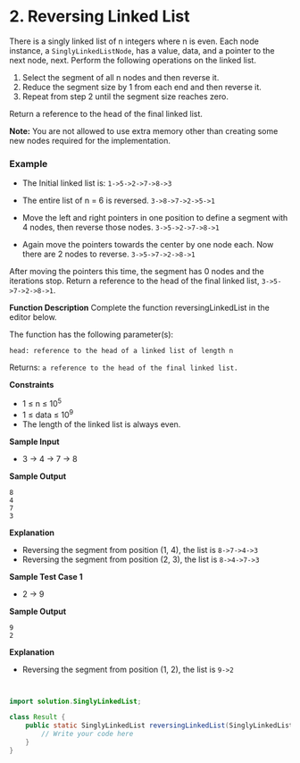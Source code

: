 # 2. Reversing Linked List


There is a singly linked list of n integers where n is even. Each node instance, a `SinglyLinkedListNode`, has a value, data, and a pointer to the next node, next. Perform the following operations on the linked list.


1. Select the segment of all n nodes and then reverse it.
2. Reduce the segment size by 1 from each end and then reverse it.
3. Repeat from step 2 until the segment size reaches zero.

Return a reference to the head of the final linked list.

**Note:** You are not allowed to use extra memory other than creating some new nodes required for the implementation.

### Example
* The Initial linked list is:
`1->5->2->7->8->3`

* The entire list of n = 6 is reversed.
`3->8->7->2->5->1`

* Move the left and right pointers in one position to define a segment with 4 nodes, then reverse those nodes.
`3->5->2->7->8->1`

* Again move the pointers towards the center by one node each. Now there are 2 nodes to reverse.
`3->5->7->2->8->1`

After moving the pointers this time, the segment has 0 nodes and the iterations stop. Return a reference to the head of the final linked list, `3->5->7->2->8->1`.

**Function Description**
Complete the function reversingLinkedList in the editor below.

The function has the following parameter(s):
```
head: reference to the head of a linked list of length n
```
Returns:
`a reference to the head of the final linked list.`

**Constraints**
* 1 ≤ n ≤ 10<sup>5
* 1 ≤ data ≤ 10<sup>9
* The length of the linked list is always even.

**Sample Input**
* 3 -> 4 -> 7 -> 8

**Sample Output**
```
8
4
7
3
```

**Explanation**
* Reversing the segment from position (1, 4), the list is `8->7->4->3`
* Reversing the segment from position (2, 3), the list is `8->4->7->3`

**Sample Test Case 1**
* 2 -> 9

**Sample Output**
```
9
2
```
**Explanation**
* Reversing the segment from position (1, 2), the list is `9->2`

```Java


import solution.SinglyLinkedList;

class Result {
    public static SinglyLinkedList reversingLinkedList(SinglyLinkedList head) {
        // Write your code here
    }
}
```